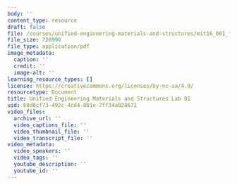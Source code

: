 ```yaml
---
body: ''
content_type: resource
draft: false
file: /courses/unified-engineering-materials-and-structures/mit16_001_f21_lab01.pdf
file_size: 728990
file_type: application/pdf
image_metadata:
  caption: ''
  credit: ''
  image-alt: ''
learning_resource_types: []
license: https://creativecommons.org/licenses/by-nc-sa/4.0/
resourcetype: Document
title: Unified Engineering Materials and Structures Lab 01
uid: 68d8cf73-492c-4cd4-801e-7ff34a028671
video_files:
  archive_url: ''
  video_captions_file: ''
  video_thumbnail_file: ''
  video_transcript_file: ''
video_metadata:
  video_speakers: ''
  video_tags: ''
  youtube_description: ''
  youtube_id: ''
---
```

